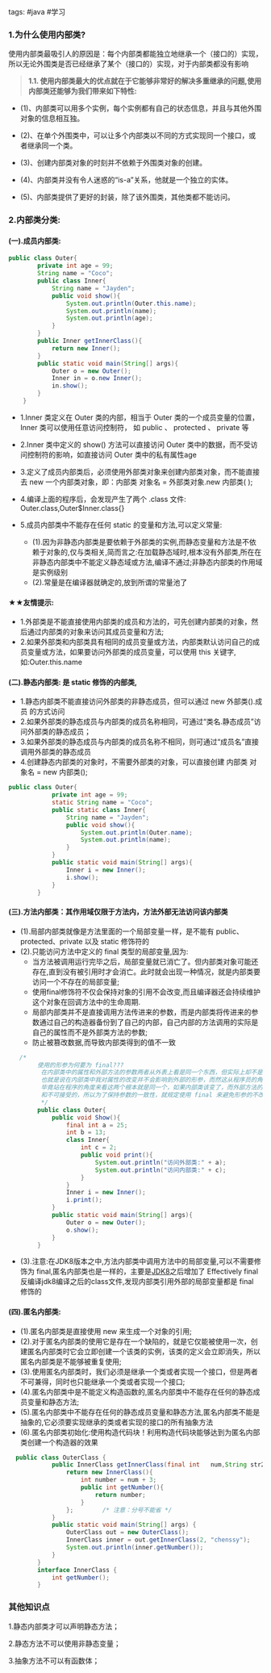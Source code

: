 tags: #java #学习

### 1.为什么使用内部类?
使用内部类最吸引人的原因是：每个内部类都能独立地继承一个（接口的）实现，所以无论外围类是否已经继承了某个（接口的）实现，对于内部类都没有影响

> **1.1. 使用内部类最大的优点就在于它能够非常好的解决多重继承的问题,使用内部类还能够为我们带来如下特性:**

- (1)、内部类可以用多个实例，每个实例都有自己的状态信息，并且与其他外围对象的信息相互独。
- (2)、在单个外围类中，可以让多个内部类以不同的方式实现同一个接口，或者继承同一个类。
- (3)、创建内部类对象的时刻并不依赖于外围类对象的创建。

- (4)、内部类并没有令人迷惑的“is-a”关系，他就是一个独立的实体。

- (5)、内部类提供了更好的封装，除了该外围类，其他类都不能访问。
### 2.内部类分类:
#### (一).成员内部类:
```java
public class Outer{
        private int age = 99;
        String name = "Coco";
        public class Inner{
            String name = "Jayden";
            public void show(){
                System.out.println(Outer.this.name);
                System.out.println(name);
                System.out.println(age);
            }
        }
        public Inner getInnerClass(){
            return new Inner();
        }
        public static void main(String[] args){
            Outer o = new Outer();
            Inner in = o.new Inner();
            in.show();
        }
    }
```

- 1.Inner 类定义在 Outer 类的内部，相当于 Outer 类的一个成员变量的位置，Inner 类可以使用任意访问控制符，
如 public 、 protected 、 private 等

- 2.Inner 类中定义的 show() 方法可以直接访问 Outer 类中的数据，而不受访问控制符的影响，如直接访问 Outer 类中的私有属性age

- 3.定义了成员内部类后，必须使用外部类对象来创建内部类对象，而不能直接去 new 一个内部类对象，即：内部类 对象名 = 外部类对象.new 内部类( );

- 4.编译上面的程序后，会发现产生了两个 .class 文件: Outer.class,Outer$Inner.class{}
- 5.成员内部类中不能存在任何 static 的变量和方法,可以定义常量:
  -   (1).因为非静态内部类是要依赖于外部类的实例,而静态变量和方法是不依赖于对象的,仅与类相关,简而言之:在加载静态域时,根本没有外部类,所在在非静态内部类中不能定义静态域或方法,编译不通过;非静态内部类的作用域是实例级别
  - (2).常量是在编译器就确定的,放到所谓的常量池了
#### ★★友情提示:
- 1.外部类是不能直接使用内部类的成员和方法的，可先创建内部类的对象，然后通过内部类的对象来访问其成员变量和方法;
- 2.如果外部类和内部类具有相同的成员变量或方法，内部类默认访问自己的成员变量或方法，如果要访问外部类的成员变量，可以使用 this 关键字,如:Outer.this.name
#### (二).静态内部类: 是 static 修饰的内部类,
- 1.静态内部类不能直接访问外部类的非静态成员，但可以通过 new 外部类().成员 的方式访问 
- 2.如果外部类的静态成员与内部类的成员名称相同，可通过“类名.静态成员”访问外部类的静态成员；
- 3.如果外部类的静态成员与内部类的成员名称不相同，则可通过“成员名”直接调用外部类的静态成员
- 4.创建静态内部类的对象时，不需要外部类的对象，可以直接创建 内部类 对象名 = new 内部类();
```java
public class Outer{
            private int age = 99;
            static String name = "Coco";
            public static class Inner{
                String name = "Jayden";
                public void show(){
                    System.out.println(Outer.name);
                    System.out.println(name);                  
                }
            }
            public static void main(String[] args){
                Inner i = new Inner();
                i.show();
            }
        }
```
#### (三).方法内部类：其作用域仅限于方法内，方法外部无法访问该内部类
- (1).局部内部类就像是方法里面的一个局部变量一样，是不能有 public、protected、private 以及 static 修饰符的
- (2).只能访问方法中定义的 final 类型的局部变量,因为:
  - 当方法被调用运行完毕之后，局部变量就已消亡了。但内部类对象可能还存在,直到没有被引用时才会消亡。此时就会出现一种情况，就是内部类要访问一个不存在的局部变量;
  - 使用final修饰符不仅会保持对象的引用不会改变,而且编译器还会持续维护这个对象在回调方法中的生命周期.
  - 局部内部类并不是直接调用方法传进来的参数，而是内部类将传进来的参数通过自己的构造器备份到了自己的内部，自己内部的方法调用的实际是自己的属性而不是外部类方法的参数;
  - 防止被篡改数据,而导致内部类得到的值不一致
```java
   /*
        使用的形参为何要为 final???
         在内部类中的属性和外部方法的参数两者从外表上看是同一个东西，但实际上却不是，所以他们两者是可以任意变化的，
         也就是说在内部类中我对属性的改变并不会影响到外部的形参，而然这从程序员的角度来看这是不可行的，
         毕竟站在程序的角度来看这两个根本就是同一个，如果内部类该变了，而外部方法的形参却没有改变这是难以理解
         和不可接受的，所以为了保持参数的一致性，就规定使用 final 来避免形参的不改变
         */
        public class Outer{
            public void Show(){
                final int a = 25;
                int b = 13;
                class Inner{
                    int c = 2;
                    public void print(){
                        System.out.println("访问外部类:" + a);
                        System.out.println("访问内部类:" + c);
                    }
                }
                Inner i = new Inner();
                i.print();
            }
            public static void main(String[] args){
                Outer o = new Outer();
                o.show();
            }
        }   
```

- (3).注意:在JDK8版本之中,方法内部类中调用方法中的局部变量,可以不需要修饰为 final,匿名内部类也是一样的，主要是[JDK8](http://docs.oracle.com/javase/tutorial/java/javaOO/localclasses.html "localclasses")之后增加了 Effectively final 
反编译jdk8编译之后的class文件,发现内部类引用外部的局部变量都是 final 修饰的
#### (四).匿名内部类:
- (1).匿名内部类是直接使用 new 来生成一个对象的引用;
- (2).对于匿名内部类的使用它是存在一个缺陷的，就是它仅能被使用一次，创建匿名内部类时它会立即创建一个该类的实例，该类的定义会立即消失，所以匿名内部类是不能够被重复使用;
- (3).使用匿名内部类时，我们必须是继承一个类或者实现一个接口，但是两者不可兼得，同时也只能继承一个类或者实现一个接口;
- (4).匿名内部类中是不能定义构造函数的,匿名内部类中不能存在任何的静态成员变量和静态方法;
- (5).匿名内部类中不能存在任何的静态成员变量和静态方法,匿名内部类不能是抽象的,它必须要实现继承的类或者实现的接口的所有抽象方法
- (6).匿名内部类初始化:使用构造代码块！利用构造代码块能够达到为匿名内部类创建一个构造器的效果
```java
  public class OuterClass {
            public InnerClass getInnerClass(final int   num,String str2){
                return new InnerClass(){
                    int number = num + 3;
                    public int getNumber(){
                        return number;
                    }
                };        /* 注意：分号不能省 */
            }
            public static void main(String[] args) {
                OuterClass out = new OuterClass();
                InnerClass inner = out.getInnerClass(2, "chenssy");
                System.out.println(inner.getNumber());
            }
        }
        interface InnerClass {
            int getNumber();
        }         
```

### 其他知识点

1.静态内部类才可以声明静态方法；

2.静态方法不可以使用非静态变量；

3.抽象方法不可以有函数体；